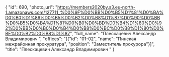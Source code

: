 {
    "id": 690,
    "photo_url": "https://members2020by.s3.eu-north-1.amazonaws.com/127711_%D0%9F%D0%BB%D0%B5%D1%81%D0%BA%D0%B0%D1%86%D0%B5%D0%B2%D0%B8%D1%87%D0%90%D0%BB%D0%B5%D0%BA%D1%81%D0%B0%D0%BD%D0%B4%D1%80%D0%92%D0%BB%D0%B0%D0%B4%D0%B8%D0%BC%D0%B8%D1%80%D0%BE%D0%B2%D0%B8%D1%87",
    "full_name": "Плескацевич Александр Владимирович ",
    "offices": "[{\"id\": \"01-02\", \"name\": \"Пинская межрайонная прокуратура\", \"position\": \"Заместитель прокурора\"}]",
    "title": "Плескацевич Александр Владимирович "
}